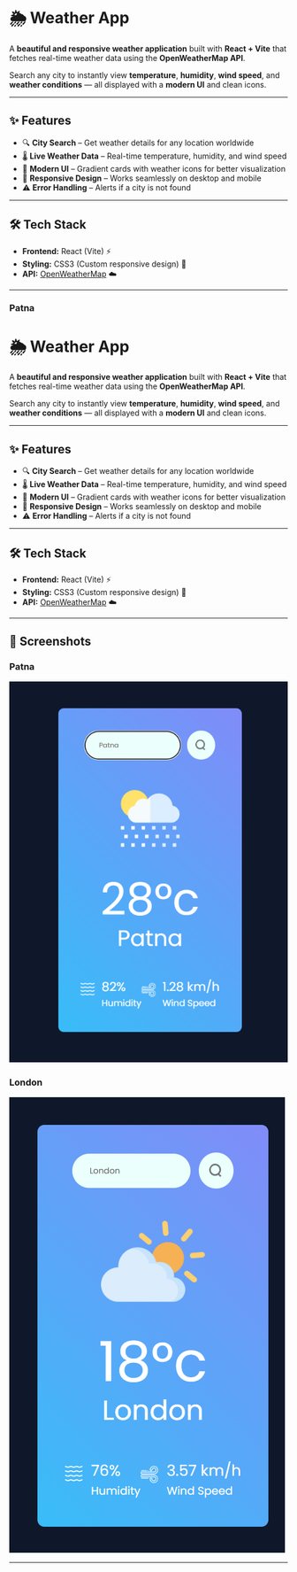 # 🌦️ Weather App

A **beautiful and responsive weather application** built with **React + Vite** that fetches real-time weather data using the **OpenWeatherMap API**.  

Search any city to instantly view **temperature**, **humidity**, **wind speed**, and **weather conditions** — all displayed with a **modern UI** and clean icons.

---

## ✨ Features

- 🔍 **City Search** – Get weather details for any location worldwide  
- 🌡 **Live Weather Data** – Real-time temperature, humidity, and wind speed  
- 🎨 **Modern UI** – Gradient cards with weather icons for better visualization  
- 📱 **Responsive Design** – Works seamlessly on desktop and mobile  
- ⚠️ **Error Handling** – Alerts if a city is not found  

---

## 🛠️ Tech Stack

- **Frontend:** React (Vite) ⚡  
- **Styling:** CSS3 (Custom responsive design) 🎨  
- **API:** [OpenWeatherMap](https://openweathermap.org/api) ☁️  

---

### Patna  
# 🌦️ Weather App

A **beautiful and responsive weather application** built with **React + Vite** that fetches real-time weather data using the **OpenWeatherMap API**.  

Search any city to instantly view **temperature**, **humidity**, **wind speed**, and **weather conditions** — all displayed with a **modern UI** and clean icons.

---

## ✨ Features

- 🔍 **City Search** – Get weather details for any location worldwide  
- 🌡 **Live Weather Data** – Real-time temperature, humidity, and wind speed  
- 🎨 **Modern UI** – Gradient cards with weather icons for better visualization  
- 📱 **Responsive Design** – Works seamlessly on desktop and mobile  
- ⚠️ **Error Handling** – Alerts if a city is not found  

---

## 🛠️ Tech Stack

- **Frontend:** React (Vite) ⚡  
- **Styling:** CSS3 (Custom responsive design) 🎨  
- **API:** [OpenWeatherMap](https://openweathermap.org/api) ☁️  

---

## 📸 Screenshots  

### Patna  
![Weather App - Patna](screenshots/patna.png)  

### London  
![Weather App - London](screenshots/london.png)  

-----------------------------------------------------------------------------------------------------------------------------------------------------------------------------------------
